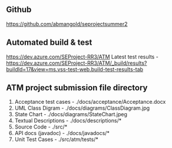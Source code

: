 ## Github
https://github.com/abmangold/seprojectsummer2

## Automated build & test
https://dev.azure.com/SEProject-RR3/ATM
Latest test results - https://dev.azure.com/SEProject-RR3/ATM/_build/results?buildId=17&view=ms.vss-test-web.build-test-results-tab

## ATM project submission file directory

1. Acceptance test cases    -   ./docs/acceptance/Acceptance.docx
2. UML Class Digram         -   ./docs/diagrams/ClassDiagram.jpg
3. State Chart              -   ./docs/diagrams/StateChart.jpeg
4. Textual Descriptions     -   ./docs/descriptions/*
5. Source Code              -   ./src/*
6. API docs (javadoc)       -   ./docs/javadocs/*
7. Unit Test Cases          -   ./src/atm/tests/*
